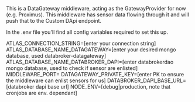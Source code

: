 This is a DataGateway middleware, acting as the GatewayProvider for now (e.g. Proximus).
This middleware has sensor data flowing through it and will push that to the Custom DApi
endpoint.

In the .env file you'll find all config variables required to set this up.

ATLAS_CONNECTION_STRING=[enter your connection string]
ATLAS_DATABASE_NAME_DATAGATEWAY=[enter your desired mongo database, used databroker-datagateway]
ATLAS_DATABASE_NAME_DATABROKER_DAPI=[enter databrokerdao mongo database, used to check if sensor are enlisted]
MIDDLEWARE_PORT=
DATAGATEWAY_PRIVATE_KEY=[enter PK to ensure the middleware can enlist sensors for us]
DATABROKER_DAPI_BASE_URL=[databroker dapi base url]
NODE_ENV=[debug|production, note that cronjobs are env. dependant]
 
